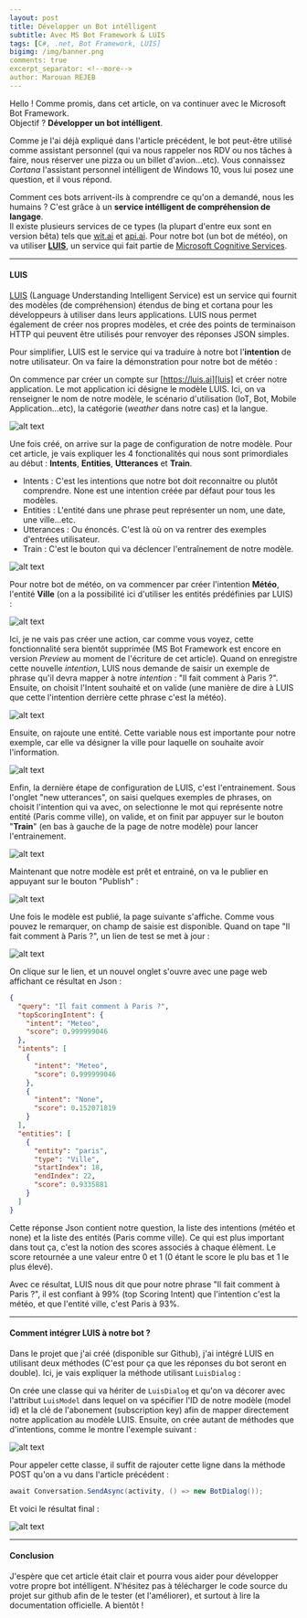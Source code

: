 ```yaml
---
layout: post
title: Développer un Bot intélligent
subtitle: Avec MS Bot Framework & LUIS
tags: [C#, .net, Bot Framework, LUIS]
bigimg: /img/banner.png
comments: true
excerpt_separator: <!--more-->
author: Marouan REJEB
---
```


Hello ! Comme promis, dans cet article, on va continuer avec le Microsoft Bot Framework.  
Objectif ? **Développer un bot intélligent**.  
<!--more-->  
Comme je l'ai déjà expliqué dans l'article précédent, le bot peut-être utilisé comme assistant personnel (qui va nous rappeler nos RDV ou nos tâches à faire, nous réserver une pizza ou un billet d'avion...etc).
Vous connaissez _Cortana_ l'assistant personnel intélligent de Windows 10, vous lui posez une question, et il vous répond.  

Comment ces bots arrivent-ils à comprendre ce qu'on a demandé, nous les humains ? C'est grâce à un **service intélligent de compréhension de langage**.  
Il existe plusieurs services de ce types (la plupart d'entre eux sont en version bêta) tels que [wit.ai][wit] et [api.ai][api]. Pour notre bot (un bot de météo), on va utiliser [**LUIS**][luis], un service qui fait partie de [Microsoft Cognitive Services][mcs].  

---

#### LUIS  

[LUIS][luis] (Language Understanding Intelligent Service) est un service qui fournit des modèles (de compréhension) étendus de bing et cortana pour les développeurs à utiliser dans leurs applications. LUIS nous permet également de créer nos propres modèles, et crée des points de terminaison HTTP qui peuvent être utilisés pour renvoyer des réponses JSON simples.  

Pour simplifier, LUIS est le service qui va traduire à notre bot l'**intention** de notre utilisateur. On va faire la démonstration pour notre bot de météo :  

On commence par créer un compte sur [https://luis.ai][luis] et créer notre application. Le mot application ici désigne le modèle LUIS. Ici, on va renseigner le nom de notre modèle, le scénario d'utilisation (IoT, Bot, Mobile Application...etc), la catégorie (_weather_ dans notre cas) et la langue.

![alt text][luisCreate]  

Une fois créé, on arrive sur la page de configuration de notre modèle. Pour cet article, je vais expliquer les 4 fonctionalités qui nous sont primordiales au début : **Intents**, **Entities**, **Utterances** et **Train**. 

 * Intents : C'est les intentions que notre bot doit reconnaitre ou plutôt comprendre. None est une intention créée par défaut pour tous les modèles.
 * Entities : L'entité dans une phrase peut représenter un nom, une date, une ville...etc.
 * Utterances : Ou énoncés. C'est là où on va rentrer des exemples d'entrées utilisateur.
 * Train : C'est le bouton qui va déclencer l'entraînement de notre modèle.

![alt text][luisHome]  

Pour notre bot de météo, on va commencer par créer l'intention **Météo**, l'entité **Ville** (on a la possibilité ici d'utiliser les entités prédéfinies par LUIS) :

![alt text][luisIntent]  

Ici, je ne vais pas créer une action, car comme vous voyez, cette fonctionnalité sera bientôt supprimée (MS Bot Framework est encore en version _Preview_ au moment de l'écriture de cet article). Quand on enregistre cette nouvelle _intention_, LUIS nous demande de saisir un exemple de phrase qu'il devra mapper à notre _intention_ : "Il fait comment à Paris ?". Ensuite, on choisit l'Intent souhaité et on valide (une manière de dire à LUIS que cette l'intention derrière cette phrase c'est la météo).

![alt text][luisIntentSubmit]  

Ensuite, on rajoute une entité. Cette variable nous est importante pour notre exemple, car elle va désigner la ville pour laquelle on souhaite avoir l'information. 

![alt text][luisEntity]  

Enfin, la dernière étape de configuration de LUIS, c'est l'entrainement. Sous l'onglet "new utterances", on saisi quelques exemples de phrases, on choisit l'intention qui va avec, on selectionne le mot qui représente notre entité (Paris comme ville), on valide, et on finit par appuyer sur le bouton "**Train**" (en bas à gauche de la page de notre modèle) pour lancer l'entrainement.

![alt text][luisUtterance]  

Maintenant que notre modèle est prêt et entrainé, on va le publier en appuyant sur le bouton "Publish" :

![alt text][luisPublish]  

 Une fois le modèle est publié, la page suivante s'affiche. Comme vous pouvez le remarquer, on champ de saisie est disponible. Quand on tape "Il fait comment à Paris ?", un lien de test se met à jour :

![alt text][luisQuery] 

On clique sur le lien, et un nouvel onglet s'ouvre avec une page web affichant ce résultat en Json : 

```json
{
  "query": "Il fait comment à Paris ?",
  "topScoringIntent": {
    "intent": "Meteo",
    "score": 0.999999046
  },
  "intents": [
    {
      "intent": "Meteo",
      "score": 0.999999046
    },
    {
      "intent": "None",
      "score": 0.152071819
    }
  ],
  "entities": [
    {
      "entity": "paris",
      "type": "Ville",
      "startIndex": 18,
      "endIndex": 22,
      "score": 0.9335881
    }
  ]
}
```

Cette réponse Json contient notre question, la liste des intentions (météo et none) et la liste des entités (Paris comme ville). Ce qui est plus important dans tout ça, c'est la notion des scores associés à chaque élèment. Le score retournée a une valeur entre 0 et 1 (0 étant le score le plu bas et 1 le plus élevé).  

Avec ce résultat, LUIS nous dit que pour notre phrase "Il fait comment à Paris ?", il est confiant à 99% (top Scoring Intent) que l'intention c'est la météo, et que l'entité ville, c'est Paris à 93%.

---

#### Comment intégrer LUIS à notre bot ?  

Dans le projet que j'ai créé (disponible sur Github), j'ai intégré LUIS en utilisant deux méthodes (C'est pour ça que les réponses du bot seront en double). Ici, je vais expliquer la méthode utilisant `LuisDialog` :  

On crée une classe qui va hériter de `LuisDialog` et qu'on va décorer avec l'attribut `LuisModel` dans lequel on va spécifier l'ID de notre modèle (model id) et la clé de l'abonement (subscription key) afin de mapper directement notre application au modèle LUIS. Ensuite, on crée autant de méthodes que d'intentions, comme le montre l'exemple suivant :

![alt text][luisCode]  

Pour appeler cette classe, il suffit de rajouter cette ligne dans la méthode POST qu'on a vu dans l'article précédent :  

```cs
await Conversation.SendAsync(activity, () => new BotDialog());
```

Et voici le résultat final :  

![alt text][WeatherBotResult]  

---  

#### Conclusion
J'espère que cet article était clair et pourra vous aider pour développer votre propre bot intélligent. N'hésitez pas à télécharger le code source du projet sur github afin de le tester (et l'améliorer), et surtout à lire la documentation officielle. A bientôt !


[wit]: https://wit.ai/
[api]: https://api.ai/
[luis]: https://www.luis.ai/
[mcs]: https://www.microsoft.com/cognitive-services/en-us/

[luisCreate]: /img/luisCreate.png
[luisHome]: /img/luisHome.png
[luisIntent]: /img/luisIntent.png
[luisIntentSubmit]: /img/luisIntentSubmit.png
[luisEntity]: /img/luisEntity.png
[luisUtterance]: /img/luisUtterance.png
[luisPublish]: /img/luisPublish.png
[luisQuery]: /img/luisQuery.png
[WeatherBotResult]: /img/WeatherBotResult.png
[luisCode]: /img/luisCode.png